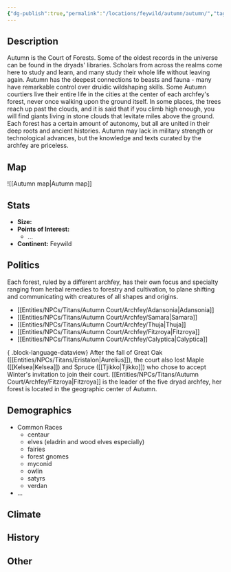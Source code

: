 ```yaml
---
{"dg-publish":true,"permalink":"/locations/feywild/autumn/autumn/","tags":["Location","Court"]}
---
```


## Description
Autumn is the Court of Forests. Some of the oldest records in the universe can be found in the dryads' libraries. Scholars from across the realms come here to study and learn, and many study their whole life without leaving again. Autumn has the deepest connections to beasts and fauna - many have remarkable control over druidic wildshaping skills. Some Autumn courtiers live their entire life in the cities at the center of each archfey's forest, never once walking upon the ground itself. In some places, the trees reach up past the clouds, and it is said that if you climb high enough, you will find giants living in stone clouds that levitate miles above the ground. 
Each forest has a certain amount of autonomy, but all are united in their deep roots and ancient histories. Autumn may lack in military strength or technological advances, but the knowledge and texts curated by the archfey are priceless.
## Map
![[Autumn map\|Autumn map]]
## Stats
- **Size:** 
- **Points of Interest:**
    - ...
- **Continent:** Feywild

## Politics
Each forest, ruled by a different archfey, has their own focus and specialty ranging from herbal remedies to forestry and cultivation, to plane shifting and communicating with creatures of all shapes and origins.
- [[Entities/NPCs/Titans/Autumn Court/Archfey/Adansonia\|Adansonia]]
- [[Entities/NPCs/Titans/Autumn Court/Archfey/Samara\|Samara]]
- [[Entities/NPCs/Titans/Autumn Court/Archfey/Thuja\|Thuja]]
- [[Entities/NPCs/Titans/Autumn Court/Archfey/Fitzroya\|Fitzroya]]
- [[Entities/NPCs/Titans/Autumn Court/Archfey/Calyptica\|Calyptica]]

{ .block-language-dataview}
After the fall of Great Oak ([[Entities/NPCs/Titans/Eristalon\|Aurelius]]), the court also lost Maple ([[Kelsea\|Kelsea]]) and Spruce ([[Tjikko\|Tjikko]]) who chose to accept Winter's invitation to join their court. 
[[Entities/NPCs/Titans/Autumn Court/Archfey/Fitzroya\|Fitzroya]] is the leader of the five dryad archfey, her forest is located in the geographic center of Autumn.
## Demographics
- Common Races
    - centaur 
    - elves (eladrin and wood elves especially)
    - fairies 
    - forest gnomes 
    - myconid 
    - owlin
    - satyrs 
    - verdan
- ...

## Climate

## History

## Other 


